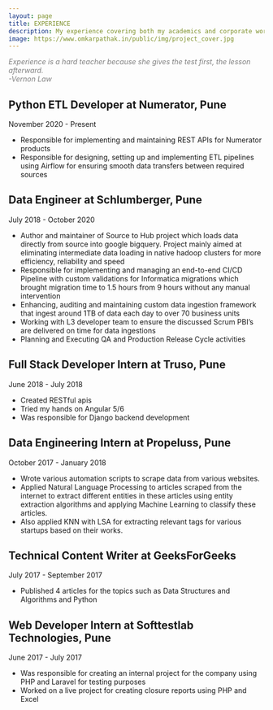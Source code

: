 ```yaml
---
layout: page
title: EXPERIENCE
description: My experience covering both my academics and corporate world
image: https://www.omkarpathak.in/public/img/project_cover.jpg
---
```


<i style="color: gray">Experience is a hard teacher because she gives the test first, the lesson afterward.</i><br>
<i style="color: gray">-Vernon Law</i>

## Python ETL Developer at Numerator, Pune
November 2020 - Present

  - Responsible for implementing and maintaining REST APIs for Numerator products
  - Responsible for designing, setting up and implementing ETL pipelines using Airflow for ensuring smooth data transfers between required sources

## Data Engineer at Schlumberger, Pune
July 2018 - October 2020

  - Author and maintainer of Source to Hub project which loads data directly from source into google bigquery. Project mainly aimed at eliminating intermediate data loading in native hadoop clusters for more efficiency, reliability and speed
  - Responsible for implementing and managing an end-to-end CI/CD Pipeline with custom validations for Informatica migrations which brought migration time to 1.5 hours from 9 hours without any manual intervention
  - Enhancing, auditing and maintaining custom data ingestion framework that ingest around 1TB of data each day to over 70 business units
  - Working with L3 developer team to ensure the discussed Scrum PBI’s are delivered on time for data ingestions
  - Planning and Executing QA and Production Release Cycle activities


## Full Stack Developer Intern at Truso, Pune
June 2018 - July 2018

  - Created RESTful apis
  - Tried my hands on Angular 5/6
  - Was responsible for Django backend development


## Data Engineering Intern at Propeluss, Pune
October 2017 - January 2018

  - Wrote various automation scripts to scrape data from various websites.
  - Applied Natural Language Processing to articles scraped from the internet to extract different entities in these articles using entity extraction algorithms and applying Machine Learning to classify these articles.
  - Also applied KNN with LSA for extracting relevant tags for various startups based on their works.


## Technical Content Writer at GeeksForGeeks
July 2017 - September 2017

  - Published 4 articles for the topics such as Data Structures and Algorithms and Python


## Web Developer Intern at Softtestlab Technologies, Pune
June 2017 - July 2017

  - Was responsible for creating an internal project for the company using PHP and Laravel for testing purposes
  - Worked on a live project for creating closure reports using PHP and Excel

